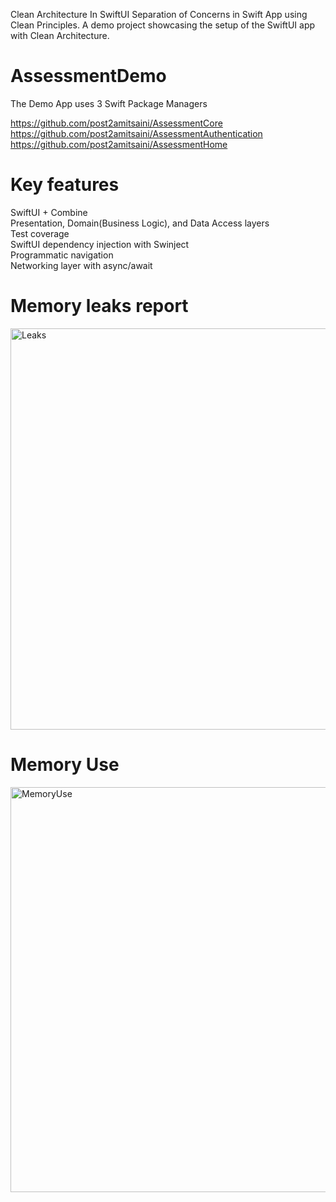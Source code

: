 Clean Architecture In SwiftUI
Separation of Concerns in Swift App using Clean Principles.
A demo project showcasing the setup of the SwiftUI app with Clean Architecture.

# AssessmentDemo
The Demo App uses 3 Swift Package Managers

https://github.com/post2amitsaini/AssessmentCore  
https://github.com/post2amitsaini/AssessmentAuthentication  
https://github.com/post2amitsaini/AssessmentHome

# Key features
SwiftUI + Combine  
Presentation, Domain(Business Logic), and Data Access layers  
Test coverage   
SwiftUI dependency injection with Swinject  
Programmatic navigation  
Networking layer with async/await  

# Memory leaks report
<img width="642" alt="Leaks" src="https://github.com/post2amitsaini/AssessmentDemo/assets/43773429/36b88c77-dcb1-405a-aef9-8d9595baa78d">

# Memory Use
<img width="648" alt="MemoryUse" src="https://github.com/post2amitsaini/AssessmentDemo/assets/43773429/4b42d098-818f-48c1-99bf-01af3754c851">


